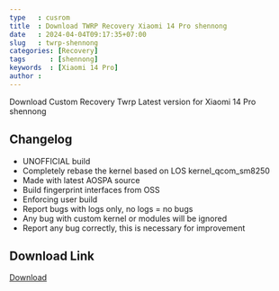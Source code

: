 ```yaml
---
type   : cusrom
title  : Download TWRP Recovery Xiaomi 14 Pro shennong
date   : 2024-04-04T09:17:35+07:00
slug   : twrp-shennong
categories: [Recovery]
tags      : [shennong]
keywords  : [Xiaomi 14 Pro]
author : 
---
```


Download Custom Recovery Twrp Latest version for Xiaomi 14 Pro shennong

## Changelog
- UNOFFICIAL build
- Completely rebase the kernel based on LOS kernel_qcom_sm8250
- Made with latest AOSPA source
- Build fingerprint interfaces from OSS
- Enforcing user build
- Report bugs with logs only, no logs = no bugs
- Any bug with custom kernel or modules will be ignored
- Report any bug correctly, this is necessary for improvement 

## Download Link
[Download](/)
